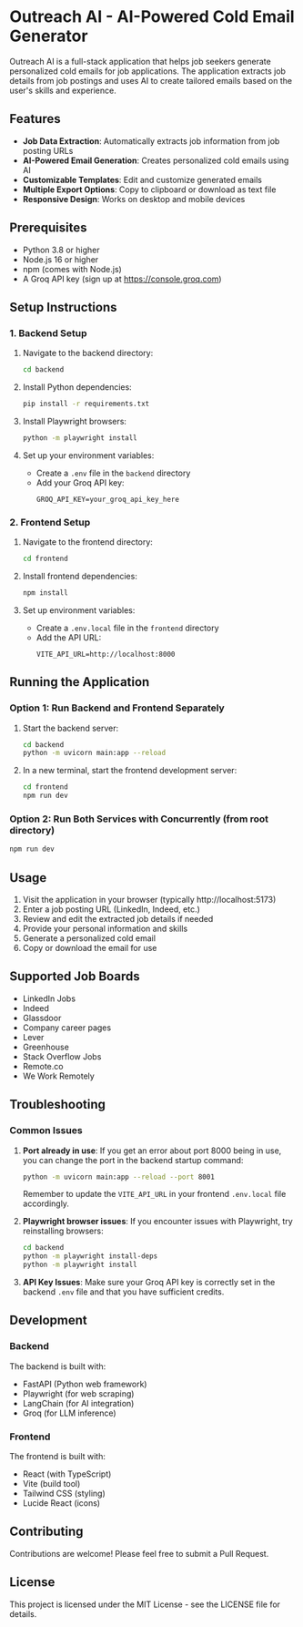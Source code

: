 # Outreach AI - AI-Powered Cold Email Generator

Outreach AI is a full-stack application that helps job seekers generate personalized cold emails for job applications. The application extracts job details from job postings and uses AI to create tailored emails based on the user's skills and experience.

## Features

- **Job Data Extraction**: Automatically extracts job information from job posting URLs
- **AI-Powered Email Generation**: Creates personalized cold emails using AI
- **Customizable Templates**: Edit and customize generated emails
- **Multiple Export Options**: Copy to clipboard or download as text file
- **Responsive Design**: Works on desktop and mobile devices

## Prerequisites

- Python 3.8 or higher
- Node.js 16 or higher
- npm (comes with Node.js)
- A Groq API key (sign up at https://console.groq.com)

## Setup Instructions

### 1. Backend Setup

1. Navigate to the backend directory:
   ```bash
   cd backend
   ```

2. Install Python dependencies:
   ```bash
   pip install -r requirements.txt
   ```

3. Install Playwright browsers:
   ```bash
   python -m playwright install
   ```

4. Set up your environment variables:
   - Create a `.env` file in the `backend` directory
   - Add your Groq API key:
     ```
     GROQ_API_KEY=your_groq_api_key_here
     ```

### 2. Frontend Setup

1. Navigate to the frontend directory:
   ```bash
   cd frontend
   ```

2. Install frontend dependencies:
   ```bash
   npm install
   ```

3. Set up environment variables:
   - Create a `.env.local` file in the `frontend` directory
   - Add the API URL:
     ```
     VITE_API_URL=http://localhost:8000
     ```

## Running the Application

### Option 1: Run Backend and Frontend Separately

1. Start the backend server:
   ```bash
   cd backend
   python -m uvicorn main:app --reload
   ```

2. In a new terminal, start the frontend development server:
   ```bash
   cd frontend
   npm run dev
   ```

### Option 2: Run Both Services with Concurrently (from root directory)

```bash
npm run dev
```

## Usage

1. Visit the application in your browser (typically http://localhost:5173)
2. Enter a job posting URL (LinkedIn, Indeed, etc.)
3. Review and edit the extracted job details if needed
4. Provide your personal information and skills
5. Generate a personalized cold email
6. Copy or download the email for use

## Supported Job Boards

- LinkedIn Jobs
- Indeed
- Glassdoor
- Company career pages
- Lever
- Greenhouse
- Stack Overflow Jobs
- Remote.co
- We Work Remotely

## Troubleshooting

### Common Issues

1. **Port already in use**: If you get an error about port 8000 being in use, you can change the port in the backend startup command:
   ```bash
   python -m uvicorn main:app --reload --port 8001
   ```
   Remember to update the `VITE_API_URL` in your frontend `.env.local` file accordingly.

2. **Playwright browser issues**: If you encounter issues with Playwright, try reinstalling browsers:
   ```bash
   cd backend
   python -m playwright install-deps
   python -m playwright install
   ```

3. **API Key Issues**: Make sure your Groq API key is correctly set in the backend `.env` file and that you have sufficient credits.

## Development

### Backend

The backend is built with:
- FastAPI (Python web framework)
- Playwright (for web scraping)
- LangChain (for AI integration)
- Groq (for LLM inference)

### Frontend

The frontend is built with:
- React (with TypeScript)
- Vite (build tool)
- Tailwind CSS (styling)
- Lucide React (icons)

## Contributing

Contributions are welcome! Please feel free to submit a Pull Request.

## License

This project is licensed under the MIT License - see the LICENSE file for details.